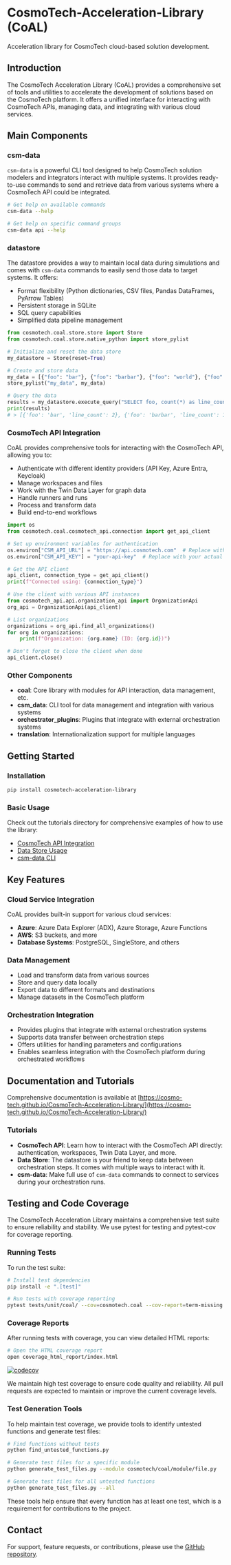 # CosmoTech-Acceleration-Library (CoAL)

Acceleration library for CosmoTech cloud-based solution development.

## Introduction

The CosmoTech Acceleration Library (CoAL) provides a comprehensive set of tools and utilities to accelerate the development of solutions based on the CosmoTech platform. It offers a unified interface for interacting with CosmoTech APIs, managing data, and integrating with various cloud services.

## Main Components

### csm-data

`csm-data` is a powerful CLI tool designed to help CosmoTech solution modelers and integrators interact with multiple systems. It provides ready-to-use commands to send and retrieve data from various systems where a CosmoTech API could be integrated.

```bash
# Get help on available commands
csm-data --help

# Get help on specific command groups
csm-data api --help
```

### datastore

The datastore provides a way to maintain local data during simulations and comes with `csm-data` commands to easily send those data to target systems. It offers:

- Format flexibility (Python dictionaries, CSV files, Pandas DataFrames, PyArrow Tables)
- Persistent storage in SQLite
- SQL query capabilities
- Simplified data pipeline management

```python
from cosmotech.coal.store.store import Store
from cosmotech.coal.store.native_python import store_pylist

# Initialize and reset the data store
my_datastore = Store(reset=True)

# Create and store data
my_data = [{"foo": "bar"}, {"foo": "barbar"}, {"foo": "world"}, {"foo": "bar"}]
store_pylist("my_data", my_data)

# Query the data
results = my_datastore.execute_query("SELECT foo, count(*) as line_count FROM my_data GROUP BY foo").to_pylist()
print(results)
# > [{'foo': 'bar', 'line_count': 2}, {'foo': 'barbar', 'line_count': 1}, {'foo': 'world', 'line_count': 1}]
```

### CosmoTech API Integration

CoAL provides comprehensive tools for interacting with the CosmoTech API, allowing you to:

- Authenticate with different identity providers (API Key, Azure Entra, Keycloak)
- Manage workspaces and files
- Work with the Twin Data Layer for graph data
- Handle runners and runs
- Process and transform data
- Build end-to-end workflows

```python
import os
from cosmotech.coal.cosmotech_api.connection import get_api_client

# Set up environment variables for authentication
os.environ["CSM_API_URL"] = "https://api.cosmotech.com"  # Replace with your API URL
os.environ["CSM_API_KEY"] = "your-api-key"  # Replace with your actual API key

# Get the API client
api_client, connection_type = get_api_client()
print(f"Connected using: {connection_type}")

# Use the client with various API instances
from cosmotech_api.api.organization_api import OrganizationApi
org_api = OrganizationApi(api_client)

# List organizations
organizations = org_api.find_all_organizations()
for org in organizations:
    print(f"Organization: {org.name} (ID: {org.id})")

# Don't forget to close the client when done
api_client.close()
```

### Other Components

- **coal**: Core library with modules for API interaction, data management, etc.
- **csm_data**: CLI tool for data management and integration with various systems
- **orchestrator_plugins**: Plugins that integrate with external orchestration systems
- **translation**: Internationalization support for multiple languages

## Getting Started

### Installation

```bash
pip install cosmotech-acceleration-library
```

### Basic Usage

Check out the tutorials directory for comprehensive examples of how to use the library:

- [CosmoTech API Integration](https://cosmo-tech.github.io/CosmoTech-Acceleration-Library/tutorials/cosmotech-api/)
- [Data Store Usage](https://cosmo-tech.github.io/CosmoTech-Acceleration-Library/tutorials/datastore/)
- [csm-data CLI](https://cosmo-tech.github.io/CosmoTech-Acceleration-Library/tutorials/csm-data/)

## Key Features

### Cloud Service Integration

CoAL provides built-in support for various cloud services:

- **Azure**: Azure Data Explorer (ADX), Azure Storage, Azure Functions
- **AWS**: S3 buckets, and more
- **Database Systems**: PostgreSQL, SingleStore, and others

### Data Management

- Load and transform data from various sources
- Store and query data locally
- Export data to different formats and destinations
- Manage datasets in the CosmoTech platform

### Orchestration Integration

- Provides plugins that integrate with external orchestration systems
- Supports data transfer between orchestration steps
- Offers utilities for handling parameters and configurations
- Enables seamless integration with the CosmoTech platform during orchestrated workflows

## Documentation and Tutorials

Comprehensive documentation is available at [https://cosmo-tech.github.io/CosmoTech-Acceleration-Library/](https://cosmo-tech.github.io/CosmoTech-Acceleration-Library/)

### Tutorials

- **CosmoTech API**: Learn how to interact with the CosmoTech API directly: authentication, workspaces, Twin Data Layer, and more.
- **Data Store**: The datastore is your friend to keep data between orchestration steps. It comes with multiple ways to interact with it.
- **csm-data**: Make full use of `csm-data` commands to connect to services during your orchestration runs.

## Testing and Code Coverage

The CosmoTech Acceleration Library maintains a comprehensive test suite to ensure reliability and stability. We use pytest for testing and pytest-cov for coverage reporting.

### Running Tests

To run the test suite:

```bash
# Install test dependencies
pip install -e ".[test]"

# Run tests with coverage reporting
pytest tests/unit/coal/ --cov=cosmotech.coal --cov-report=term-missing --cov-report=html
```

### Coverage Reports

After running tests with coverage, you can view detailed HTML reports:

```bash
# Open the HTML coverage report
open coverage_html_report/index.html
```

[![codecov](https://codecov.io/gh/Cosmo-Tech/CosmoTech-Acceleration-Library/branch/main/graph/badge.svg)](https://codecov.io/gh/Cosmo-Tech/CosmoTech-Acceleration-Library)

We maintain high test coverage to ensure code quality and reliability. All pull requests are expected to maintain or improve the current coverage levels.

### Test Generation Tools

To help maintain test coverage, we provide tools to identify untested functions and generate test files:

```bash
# Find functions without tests
python find_untested_functions.py

# Generate test files for a specific module
python generate_test_files.py --module cosmotech/coal/module/file.py

# Generate test files for all untested functions
python generate_test_files.py --all
```

These tools help ensure that every function has at least one test, which is a requirement for contributions to the project.

## Contact

For support, feature requests, or contributions, please use the [GitHub repository](https://github.com/Cosmo-Tech/CosmoTech-Acceleration-Library).
